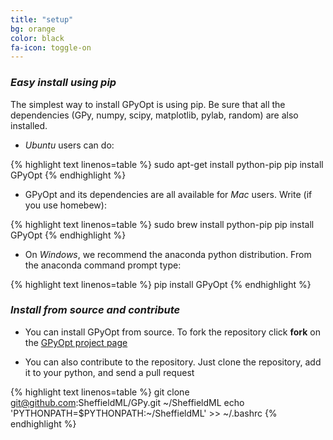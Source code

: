 ```yaml
---
title: "setup"
bg: orange
color: black
fa-icon: toggle-on
---
```



### *Easy install using pip*

The simplest way to install GPyOpt is using pip. Be sure that all the dependencies (GPy, numpy, scipy, matplotlib, pylab, random) are also installed.

- *Ubuntu* users can do:

{% highlight text linenos=table %}
sudo apt-get install python-pip
pip install GPyOpt
{% endhighlight %}

- GPyOpt and its dependencies are all available for *Mac* users. Write (if you use homebew):

{% highlight text linenos=table %}
sudo brew install python-pip
pip install GPyOpt
{% endhighlight %}

- On *Windows*, we recommend the anaconda python distribution. From the anaconda command prompt type:

{% highlight text linenos=table %}
pip install GPyOpt
{% endhighlight %}

### *Install from source and contribute*

- You can install GPyOpt from source. To fork the repository click **fork** on the [GPyOpt project page](https://github.com/t413/SinglePaged)

- You can also contribute to the repository. Just clone the repository, add it to your python, and send a pull request

{% highlight text linenos=table %}
git clone git@github.com:SheffieldML/GPy.git ~/SheffieldML
echo 'PYTHONPATH=$PYTHONPATH:~/SheffieldML' >> ~/.bashrc
{% endhighlight %}

